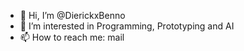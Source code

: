 - 👋 Hi, I’m @DierickxBenno
- 👀 I’m interested in Programming, Prototyping and AI
- 📫 How to reach me: mail

<!---
DierickxBenno/DierickxBenno is a ✨ special ✨ repository because its `README.md` (this file) appears on your GitHub profile.
You can click the Preview link to take a look at your changes.
--->
